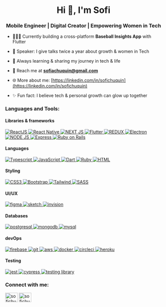 <h1 align="center">Hi 👋, I'm Sofi</h1>
<h3 align="center">Mobile Engineer | Digital Creator | Empowering Women in Tech</h3>

- 👩🏻‍💻 Currently building a cross-platform **Baseball Insights App** with Flutter

- 🎤 Speaker: I give talks twice a year about growth & women in Tech
  
- 🌱 Always learning & sharing my journey in tech & life
    
- 📩 Reach me at **sofiachuquin@gmail.com**
  
- 🌐 More about me: [https://linkedin.com/in/sofichuquin](https://linkedin.com/in/sofichuquin)

- ✨ Fun fact: I believe tech & personal growth can glow up together

<h3 align="left">Languages and Tools:</h3>

<h4>Libraries & frameworks</h4>
<a href="https://reactjs.org/" target="_blank" rel="noreferrer"> <img alt="ReactJS" src="https://img.shields.io/badge/REACTJS-252525?style=for-the-badge&logo=react&labelColor=252525"> </a> 
<a href="https://reactnative.dev/" target="_blank" rel="noreferrer"> <img alt="React Native" src="https://img.shields.io/badge/REACT_NATIVE-61DBFB?style=for-the-badge&logo=react&labelColor=61DBFB&logoColor=252525"> </a> 
<a href="https://nextjs.org/" target="_blank" rel="noreferrer"> <img alt="NEXT JS" src="https://img.shields.io/badge/NEXTJS-252525?style=for-the-badge&logo=next.js&labelColor=252525"> </a>
<a href="https://flutter.dev" target="_blank" rel="noreferrer"> <img alt="Flutter" src="https://img.shields.io/badge/FLUTTER-1fbcfd?style=for-the-badge&logo=flutter&labelColor=1fbcfd"> </a> 
<a href="https://redux.js.org/" target="_blank" rel="noreferrer"> <img alt="REDUX" src="https://img.shields.io/badge/REDUX-744abc?style=for-the-badge&logo=redux&labelColor=744abc"> </a>
<a href="https://www.electronjs.org" target="_blank" rel="noreferrer"> <img alt="Electron" src="https://img.shields.io/badge/ELECTRON-028399?style=for-the-badge&logo=electron&logoColor=white&labelColor=028399"> </a>
<a href="https://nodejs.org" target="_blank" rel="noreferrer"> <img alt="NODE JS" src="https://img.shields.io/badge/NODEJS-44883e?style=for-the-badge&logo=node.js&logoColor=white&labelColor=44883e"> </a>
<a href="https://expressjs.com" target="_blank" rel="noreferrer"> <img alt="Express" src="https://img.shields.io/badge/EXPRESS.JS-252525?style=for-the-badge&logo=express&labelColor=252525"> </a>
<a href="https://rubyonrails.org" target="_blank" rel="noreferrer"> <img alt="Ruby on Rails" src="https://img.shields.io/badge/RUBY_ON_RAILS-CC0000?style=for-the-badge&logo=ruby-on-rails&logoColor=white&labelColor=CC0000"> </a>
     
<h4>Languages</h4>
<a href="https://www.typescriptlang.org/" target="_blank" rel="noreferrer"> <img alt="Typescript" src="https://img.shields.io/badge/Typescript-007ACC?style=for-the-badge&logo=typescript&labelColor=007ACC&logoColor=white"> </a>
 <a href="https://developer.mozilla.org/en-US/docs/Web/JavaScript" target="_blank" rel="noreferrer"> <img alt="JavaScript" src="https://img.shields.io/badge/JavaScript-171717?style=for-the-badge&logo=javascript&labelColor=171717"> </a> 
<a href="https://dart.dev" target="_blank" rel="noreferrer"> <img alt="Dart" src="https://img.shields.io/badge/DART-01579b?style=for-the-badge&logo=dart&labelColor=01579b"> </a> 
<a href="https://www.ruby-lang.org/en/" target="_blank" rel="noreferrer"> <img alt="Ruby" src="https://img.shields.io/badge/Ruby-9b111e?style=for-the-badge&logo=ruby&labelColor=9b111e"> </a>
<a href="https://www.w3.org/html/" target="_blank" rel="noreferrer"><img alt="HTML" src="https://img.shields.io/badge/HTML5-FF5733?style=for-the-badge&logo=html5&labelColor=FF5733&logoColor=white">
 </a>

<h4>Styling</h4>
 <a href="https://www.w3schools.com/css/" target="_blank" rel="noreferrer"> <img alt="CSS3" src="https://img.shields.io/badge/CSS3-1776bb?style=for-the-badge&logo=css3&logoColor=white&labelColor=1776bb"> </a> 
<a href="https://getbootstrap.com" target="_blank" rel="noreferrer"> <img alt="Bootstrap" src="https://img.shields.io/badge/BOOTSTRAP-563D7C?style=for-the-badge&logo=bootstrap&logoColor=white&labelColor=563D7C"> </a>
<a href="https://tailwindcss.com/" target="_blank" rel="noreferrer"> <img alt="Tailwind" src="https://img.shields.io/badge/TAILWIND-38B2AC?style=for-the-badge&logo=tailwind-css&logoColor=white&labelColor=38B2AC"> </a> 
<a href="https://sass-lang.com" target="_blank" rel="noreferrer"> <img alt="SASS" src="https://img.shields.io/badge/Sass-CC6699?style=for-the-badge&logo=sass&logoColor=white"> </a>

<h4>UI/UX</h4>
<a href="https://www.figma.com/" target="_blank" rel="noreferrer"> <img src="https://img.shields.io/badge/Figma-8a38f5?style=for-the-badge&logo=figma&logoColor=white" alt="figma"/> </a>
<a href="https://www.sketch.com/" target="_blank" rel="noreferrer"> <img src="https://img.shields.io/badge/Sketch-fe7843?style=for-the-badge&logo=sketch&logoColor=white" alt="sketch" /> </a>
<a href="https://www.invisionapp.com/" target="_blank" rel="noreferrer"> <img src="https://img.shields.io/badge/InVision-FF3366?style=for-the-badge&logo=InVision&logoColor=white" alt="invision" /> </a>

<h4>Databases</h4>
 <a href="https://www.postgresql.org" target="_blank" rel="noreferrer"> <img src="https://img.shields.io/badge/PostgreSQL-316192?style=for-the-badge&logo=postgresql&logoColor=white" alt="postgresql" /> </a>
<a href="https://www.mongodb.com/" target="_blank" rel="noreferrer"> <img src="https://img.shields.io/badge/MongoDB-4EA94B?style=for-the-badge&logo=mongodb&logoColor=white" alt="mongodb"/> </a>
<a href="https://www.mysql.com/" target="_blank" rel="noreferrer"> <img src="https://img.shields.io/badge/MySQL-3E6E93?style=for-the-badge&logo=mysql&logoColor=white" alt="mysql" /> </a>

<h4>devOps</h4>
<a href="https://firebase.google.com/" target="_blank" rel="noreferrer"> <img src="https://img.shields.io/badge/FIREBASE-252525?style=for-the-badge&logo=firebase&labelColor=252525" alt="firebase" /> </a>
<a href="https://git-scm.com/" target="_blank" rel="noreferrer"> <img src="https://img.shields.io/badge/GIT-E44C30?style=for-the-badge&logo=git&logoColor=white" alt="git" /> </a>
<a href="https://aws.amazon.com" target="_blank" rel="noreferrer"> <img src="https://img.shields.io/badge/Amazon_AWS-232F3E?style=for-the-badge&logo=amazon-aws&logoColor=white" alt="aws"/> </a>
<a href="https://www.docker.com/" target="_blank" rel="noreferrer"> <img src="https://img.shields.io/badge/DOCKER-319AD5?style=for-the-badge&logo=docker&logoColor=white&labelColor=319AD5" alt="docker" /> </a>
<a href="https://circleci.com" target="_blank" rel="noreferrer"> <img src="https://img.shields.io/badge/circleci-343434?style=for-the-badge&logo=circleci&logoColor=white" alt="circleci" /> </a>
<a href="https://heroku.com" target="_blank" rel="noreferrer"> <img src="https://img.shields.io/badge/Heroku-430098?style=for-the-badge&logo=heroku&logoColor=white" alt="heroku" /> </a> 
   
<h4>Testing</h4>
<a href="https://jestjs.io" target="_blank" rel="noreferrer"> <img src="https://img.shields.io/badge/Jest-893F5C?style=for-the-badge&logo=Jest&logoColor=white" alt="jest" /> </a>
<a href="https://www.cypress.io" target="_blank" rel="noreferrer"> <img src="https://img.shields.io/badge/Cypress-007780?style=for-the-badge&logo=cypress&logoColor=white" alt="cypress" /> </a>
<a href="https://jestjs.io" target="_blank" rel="noreferrer"> <img src="https://img.shields.io/badge/Testing%20library-f03f3d?style=for-the-badge&logo=testing-library&logoColor=white" alt="testing library" /> </a>

<h3 align="left">Connect with me:</h3>
<p align="left">
<a href="https://linkedin.com/in/sofichuquin" target="blank"><img align="center" src="https://raw.githubusercontent.com/rahuldkjain/github-profile-readme-generator/master/src/images/icons/Social/linked-in-alt.svg" alt="sofichuquin" height="30" width="40" /></a>
<a href="https://instagram.com/sofichuquin" target="blank"><img align="center" src="https://raw.githubusercontent.com/rahuldkjain/github-profile-readme-generator/master/src/images/icons/Social/instagram.svg" alt="sofichuquin" height="30" width="40" /></a>
</p>
